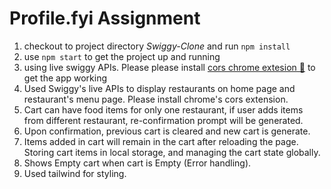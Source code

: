 # Profile.fyi Assignment
1. checkout to project directory *Swiggy-Clone* and run `npm install`
2. use `npm start` to get the project up and running
3. using live swiggy APIs. Please please install [cors chrome extesion 🔗](https://chromewebstore.google.com/detail/allow-cors-access-control/lhobafahddgcelffkeicbaginigeejlf?hl=en) to get the app working
4. Used Swiggy's live APIs to display restaurants on home page and restaurant's menu page. Please install chrome's cors extension.
5. Cart can have food items for only one restaurant, if user adds items from different restaurant, re-confirmation prompt will be generated.
6. Upon confirmation, previous cart is cleared and new cart is generate.
7. Items added in cart will remain in the cart after reloading the page. Storing cart items in local storage, and managing the cart state globally.
8. Shows Empty cart when cart is Empty (Error handling).
9. Used tailwind for styling.
